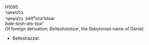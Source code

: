 H1095  
בּלטשׁאצּר  
בֵּלטְּשַׁאצַּּר ‎ bêlṭ<sup>e</sup>sha‘tstsar  
*bale-tesh-ats-tsar‘*  
Of foreign derivation; *Belteshatstsar*, the Babylonian name of Daniel:
- Belteshazzar.  
